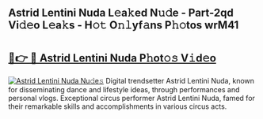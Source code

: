 ## Astrid Lentini Nuda L𝚎a𝚔ed N𝚞𝚍e - Part-2qd Vi𝚍𝚎o L𝚎a𝚔s - H𝚘𝚝 O𝚗𝚕yf𝚊ns P𝚑𝚘tos wrM41

# <h2><a href="http://kf9fk9.oniu.top/?m=Astrid+Lentini+Nuda">🔗👉 🔴 Astrid Lentini Nuda P𝚑ot𝚘𝚜 V𝚒d𝚎o</a></h2>

[![Astrid Lentini Nuda Nu𝚍e𝚜](https://i.imgur.com/0qMVB7G.gif)](http://kf9fk9.oniu.top/?m=Astrid+Lentini+Nuda)
Digital trendsetter Astrid Lentini Nuda, known for disseminating dance and lifestyle ideas, through performances and personal vlogs. Exceptional circus performer Astrid Lentini Nuda, famed for their remarkable skills and accomplishments in various circus acts.  
